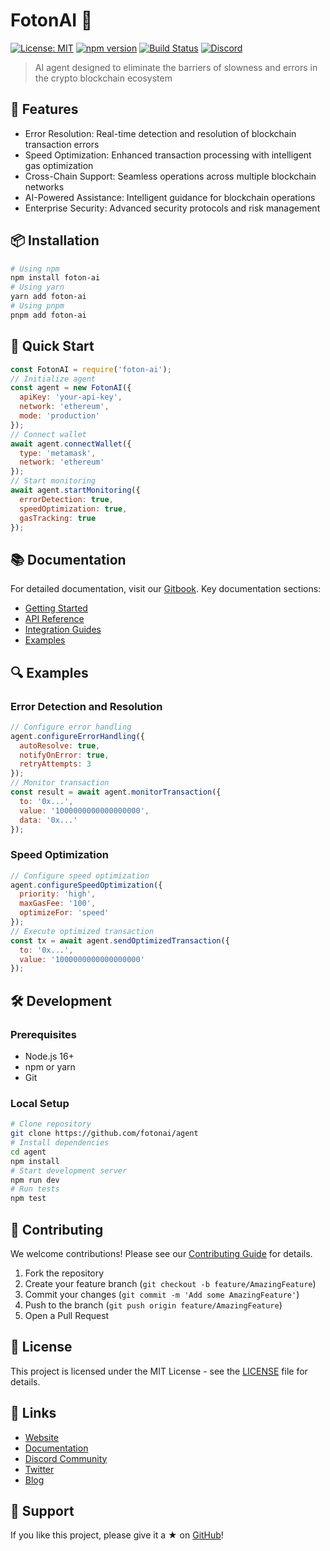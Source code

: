 
# FotonAI 🤖
[![License: MIT](https://img.shields.io/badge/License-MIT-yellow.svg)](https://opensource.org/licenses/MIT)
[![npm version](https://badge.fury.io/js/foton-ai.svg)](https://badge.fury.io/js/foton-ai)
[![Build Status](https://github.com/jonasbn/til/actions/workflows/markdownlint.yml/badge.svg)](https://github.com/fotonaixyz/agent/actions)
[![Discord](https://img.shields.io/discord/1234567890)](https://discord.gg/fotonai)
> AI agent designed to eliminate the barriers of slowness and errors in the crypto blockchain ecosystem

## 🚀 Features
- Error Resolution: Real-time detection and resolution of blockchain transaction errors
- Speed Optimization: Enhanced transaction processing with intelligent gas optimization
- Cross-Chain Support: Seamless operations across multiple blockchain networks  
- AI-Powered Assistance: Intelligent guidance for blockchain operations
- Enterprise Security: Advanced security protocols and risk management

## 📦 Installation
```bash
# Using npm
npm install foton-ai
# Using yarn
yarn add foton-ai
# Using pnpm
pnpm add foton-ai
```

## 🔧 Quick Start
```javascript
const FotonAI = require('foton-ai');
// Initialize agent
const agent = new FotonAI({
  apiKey: 'your-api-key',
  network: 'ethereum', 
  mode: 'production'
});
// Connect wallet
await agent.connectWallet({
  type: 'metamask',
  network: 'ethereum'
});
// Start monitoring
await agent.startMonitoring({
  errorDetection: true,
  speedOptimization: true,
  gasTracking: true
});
```

## 📚 Documentation
For detailed documentation, visit our [Gitbook](https://docs.fotonai.com).
Key documentation sections:
- [Getting Started](https://docs.fotonai.com/get-started)
- [API Reference](https://docs.fotonai.com/api-reference)
- [Integration Guides](https://docs.fotonai.com/integration)
- [Examples](https://docs.fotonai.com/examples)

## 🔍 Examples
### Error Detection and Resolution
```javascript
// Configure error handling
agent.configureErrorHandling({
  autoResolve: true,
  notifyOnError: true,
  retryAttempts: 3
});
// Monitor transaction
const result = await agent.monitorTransaction({
  to: '0x...',
  value: '1000000000000000000',
  data: '0x...'
});
```

### Speed Optimization
```javascript
// Configure speed optimization
agent.configureSpeedOptimization({
  priority: 'high',
  maxGasFee: '100',
  optimizeFor: 'speed'
});
// Execute optimized transaction
const tx = await agent.sendOptimizedTransaction({
  to: '0x...',
  value: '1000000000000000000'
});
```

## 🛠 Development
### Prerequisites
- Node.js 16+
- npm or yarn
- Git

### Local Setup
```bash
# Clone repository
git clone https://github.com/fotonai/agent
# Install dependencies
cd agent
npm install
# Start development server
npm run dev
# Run tests
npm test
```

## 🤝 Contributing
We welcome contributions! Please see our [Contributing Guide](CONTRIBUTING.md) for details.
1. Fork the repository
2. Create your feature branch (`git checkout -b feature/AmazingFeature`)
3. Commit your changes (`git commit -m 'Add some AmazingFeature'`)
4. Push to the branch (`git push origin feature/AmazingFeature`)
5. Open a Pull Request

## 📄 License
This project is licensed under the MIT License - see the [LICENSE](LICENSE) file for details.

## 🔗 Links
- [Website](https://fotonai.com)
- [Documentation](https://docs.fotonai.com)
- [Discord Community](https://discord.gg/fotonai)
- [Twitter](https://twitter.com/fotonai)
- [Blog](https://blog.fotonai.com)

## 🌟 Support
If you like this project, please give it a ★ on [GitHub](https://github.com/fotonaixyz/agent)!
